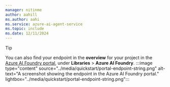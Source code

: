 ```yaml
---
manager: nitinme
author: aahill
ms.author: aahi
ms.service: azure-ai-agent-service
ms.topic: include
ms.date: 12/11/2024
---
```


> [!TIP]
> You can also find your endpoint in the **overview** for your project in the [Azure AI Foundry portal](https://ai.azure.com/?cid=learnDocs), under **Libraries** > **Azure AI Foundry**.
> :::image type="content" source="../media/quickstart/portal-endpoint-string.png" alt-text="A screenshot showing the endpoint in the Azure AI Foundry portal." lightbox="../media/quickstart/portal-endpoint-string.png":::
